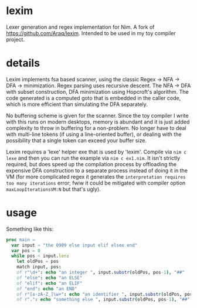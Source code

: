 # lexim
Lexer generation and regex implementation for Nim. A fork of https://github.com/Araq/lexim. Intended to be used in my toy compiler project. 


# details 

Lexim implements fsa based scanner, using the classic Regex -> NFA -> DFA -> minimization. Regex parsing uses recursive descent. The NFA -> DFA with subset construction, DFA minimization using Hopcroft's algorithm. The code generated is a computed goto that is embedded in the caller code, which is more efficient than simulating the DFA separately. 

No buffering scheme is given for the scanner. Since the toy compiler I write with this runs on modern desktops, memory is abundant and it is just added complexity to throw in buffering for a non-problem. No longer have to deal with multi-line tokens (if using a line-oriented buffer), or dealing with the possibility that a single token can exceed your buffer size. 

Lexim requires a 'lexe' helper exe that is used by 'lexim'.
Compile via ``nim c lexe`` and then you can run the example
via ``nim c ex1.nim``. It isn't strictly required, but does speed up the compilation process by offloading the expensive DFA construction to a separate process instead of doing it in the VM (for more complicated regex it generates the `interpretation requires too many iterations` error; fwiw it could be mitigated with compiler option `maxLoopIterationsVM:N` but that's ugly). 

# usage 

Something like this: 
```nim
proc main =
  var input = "the 0909 else input elif elseo end"
  var pos = 0
  while pos < input.len:
    let oldPos = pos
    match input, pos:
    of r"\d+": echo "an integer ", input.substr(oldPos, pos-1), "##"
    of "else": echo "an ELSE"
    of "elif": echo "an ELIF"
    of "end": echo "an END"
    of r"[a-zA-Z_]\w+": echo "an identifier ", input.substr(oldPos, pos-1), "##"
    of r".": echo "something else ", input.substr(oldPos, pos-1), "##"
```

